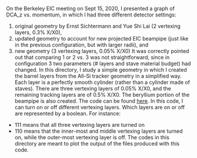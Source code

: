 On the Berkeley EIC meeting on Sept 15, 2020, I presented a graph of DCA_z vs. momentum, in which I had three different detector settings:
1) original geometry by Ernst Sichtermann and Yue Shi Lai (2 vertexing layers, 0.3% X/X0),
2) updated geometry to account for new projected EIC beampipe (just like in the previous configuration, but with larger radii), and
3) new geometry (3 vertexing layers, 0.05% X/X0)
It was correctly pointed out that comparing 1 or 2 vs. 3 was not straightforward, since in configuration 3 two parameters
(# layers and stave material budget) had changed.
In this directory, I study a simple geometry in which I created the barrel layers from the All-Si tracker geometry in a simplified way.
Each layer is a perfectly smooth cylinder (rather than a cylinder made of staves). There are three vertexing layers of 0.05% X/X0, and the
remaining tracking layers are of 0.5% X/X0. The beryllium portion of the beampipe is also created.
The code can be found [here](https://github.com/reynier0611/g4lblvtx/tree/master/macros/auxiliary_studies/vertexing).
In this code, I can turn on or off different vertexing layers. Which layers are on or off are represented by a boolean. For instance:
* 111 means that all three vertexing layers are turned on
* 110 means that the inner-most and middle vertexing layers are turned on, while the outer-most vertexing layer is off.
The codes in this directory are meant to plot the output of the files produced with this code.
